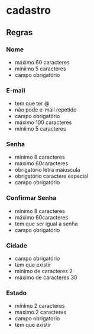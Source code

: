 # cadastro
## Regras
### Nome
- máximo 60 caracteres
- míniimo 5 caracteres
- campo obrigatório

### E-mail
- tem que ter @
- não pode e-mail repetido
- campo obrigatório
- máximo 100 caracteres
- míniimo 5 caracteres

### Senha
- mínimo 8 caracteres
- máximo 60caracteres
- obrigatório letra maiúscula
- obrigatório caractere especial
- campo obrigatório

### Confirmar Senha
- mínimo 8 caracteres
- máximo 60caracteres
- tem que ser igual a senha
- campo obrigatório

### Cidade
- campo obrigatório
- tem que existir
- mínimo de caracteres 2
- máximo de caracteres 30

### Estado
- mínimo 2 caracteres
- máximo 2 caracteres
- campo obrigatorio
- tem que existir